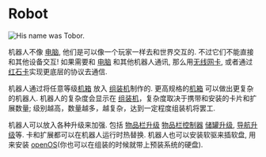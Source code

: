 # Robot

![His name was Tobor.](block:OpenComputers:robot)

机器人不像 [电脑](../general/computer.md), 他们是可以像一个玩家一样去和世界交互的. 不过它们不能直接和其他设备交互! 如果需要和 [电脑](../general/computer.md) 和其他机器人通讯, 那么用[无线网卡](../item/wlanCard1.md), 或者通过[红石卡](../item/redstoneCard1.md)实现更底层的协议去通信.

机器人通过将任意等级[机箱](case1.md) 放入 [组装机](assembler.md)制作的. 更高规格的[机箱](case1.md) 可以做出更复杂的机器人. 机器人的复杂度会显示在 [组装机](assembler.md)，复杂度取决于携带和安装的卡片和扩展数量; 级别越高，数量越多，越复杂，达到一定程度组装机将罢工.

机器人可以放入各种升级来加强. 包括 [物品栏升级](../item/inventoryUpgrade.md)  [物品栏控制器](../item/inventoryControllerUpgrade.md)  [储罐升级](../item/tankUpgrade.md), [导航升级](../item/navigationUpgrade.md)等. 卡和扩展都可以在机器人运行时热替换. 机器人也可以安装软驱来插软盘, 用来安装 [openOS](../general/openOS.md)(你也可以在组装的时候就带上预装系统的硬盘). 
